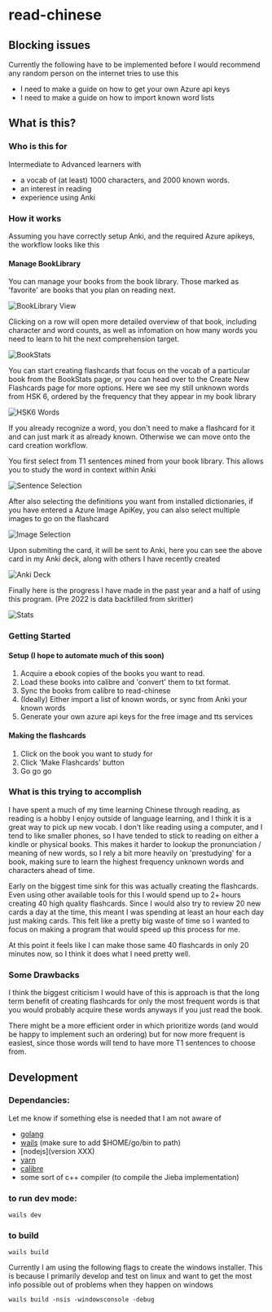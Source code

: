 # read-chinese

## Blocking issues
Currently the following have to be implemented before I would recommend any
random person on the internet tries to use this

* I need to make a guide on how to get your own Azure api keys
* I need to make a guide on how to import known word lists



## What is this?
### Who is this for
Intermediate to Advanced learners with 
* a vocab of (at least) 1000 characters, and 2000 known words.
* an interest in reading 
* experience using Anki

### How it works

Assuming you have correctly setup Anki, and the required Azure apikeys, the workflow looks like this
#### Manage BookLibrary
You can manage your books from the book library. Those marked as 'favorite' are books that you plan on reading next.

![BookLibrary View](images/BookLibraryTable.png)

Clicking on a row will open more detailed overview of that book, including character and word counts,
as well as infomation on how many words you need to learn to hit the next comprehension target.

![BookStats](images/BookInfo.png)

You can start creating flashcards that focus on the vocab of a particular book from the BookStats page, or you can 
head over to the Create New Flashcards page for more options. Here we see my still unknown words from HSK 6, ordered 
by the frequency that they appear in my book library

![HSK6 Words](images/HSK6.png)

If you already recognize a word, you don't need to make a flashcard for it and can just mark it as already known. 
Otherwise we can move onto the card creation workflow. 

You first select from T1 sentences mined from your book library. 
This allows you to study the word in context within Anki

![Sentence Selection](images/PickSentence.png)

After also selecting the definitions you want from installed dictionaries, if you have entered a 
Azure Image ApiKey, you can also select multiple images to go on the flashcard

![Image Selection](images/PickImage.png)

Upon submiting the card, it will be sent to Anki, here you can see the above card in my Anki deck, 
along with others I have recently created

![Anki Deck](images/AnkiResult.png)

Finally here is the progress I have made in the past year and a half of using this program. 
(Pre 2022 is data backfilled from skritter)

![Stats](images/Stats.png)

### Getting Started

#### Setup (I hope to automate much of this soon)
1. Acquire a ebook copies of the books you want to read. 
2. Load these books into calibre and 'convert' them to txt format.
3. Sync the books from calibre to read-chinese
4. (Ideally) Either import a list of known words, or sync from Anki your known words
6. Generate your own azure api keys for the free image and tts services

#### Making the flashcards

1. Click on the book you want to study for
2. Click 'Make Flashcards' button
3. Go go go

### What is this trying to accomplish
I have spent a much of my time learning Chinese through reading, as reading is
a hobby I enjoy outside of language learning, and I think it is a great way to
pick up new vocab. I don't like reading using a computer, and I tend to like
smaller phones, so I have tended to stick to reading on either a kindle or
physical books. This makes it harder to lookup the pronunciation / meaning of
new words, so I rely a bit more heavily on 'prestudying' for a book, making
sure to learn the highest frequency unknown words and characters ahead of time.

Early on the biggest time sink for this was actually creating the flashcards.
Even using other available tools for this I would spend up to 2+ hours creating
40 high quality flashcards. Since I would also try to review 20 new cards a day
at the time, this meant I was spending at least an hour each day just making
cards. This felt like a pretty big waste of time so I wanted to focus on making
a program that would speed up this process for me.

At this point it feels like I can make those same 40 flashcards in only 20
minutes now, so I think it does what I need pretty well.

### Some Drawbacks
I think the biggest criticism I would have of this is approach is that the long
term benefit of creating flashcards for only the most frequent words is that
you would probably acquire these words anyways if you just read the book. 

There might be a more efficient order in which prioritize words (and would be
happy to implement such an ordering) but for now more frequent is easiest, since
those words will tend to have more T1 sentences to choose from.

## Development
### Dependancies:
Let me know if something else is needed that I am not aware of
* [golang](https://go.dev/doc/install)
* [wails](https://wails.io/docs/gettingstarted/installation) (make sure to add $HOME/go/bin to path)
* [nodejs](version XXX)
* [yarn](https://yarnpkg.com/getting-started/install)
* [calibre](https://calibre-ebook.com/download)
* some sort of c++ compiler (to compile the Jieba implementation)

### to run dev mode:
`wails dev`

### to build
`wails build`

Currently I am using the following flags to create the windows installer. This
is because I primarily develop and test on linux and want to get the most info
possible out of problems when they happen on windows

`wails build -nsis -windowsconsole -debug`
